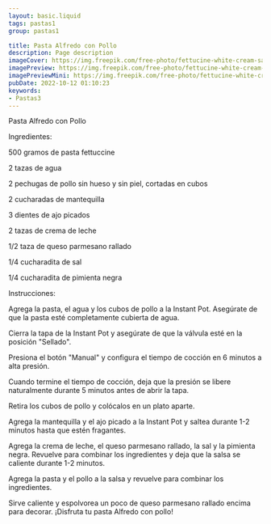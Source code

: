 ```yaml
---
layout: basic.liquid
tags: pastas1
group: pastas1

title: Pasta Alfredo con Pollo
description: Page description
imageCover: https://img.freepik.com/free-photo/fettucine-white-cream-sauce-with-shrimp-mushroom_74190-7574.jpg?w=740&t=st=1677192545~exp=1677193145~hmac=d7ebc52d8c87996d77de3b6f0c1781c384bf00391e920ba334f688fba7c6e3aa
imagePreview: https://img.freepik.com/free-photo/fettucine-white-cream-sauce-with-shrimp-mushroom_74190-7574.jpg?w=740&t=st=1677192545~exp=1677193145~hmac=d7ebc52d8c87996d77de3b6f0c1781c384bf00391e920ba334f688fba7c6e3aa
imagePreviewMini: https://img.freepik.com/free-photo/fettucine-white-cream-sauce-with-shrimp-mushroom_74190-7574.jpg?w=740&t=st=1677192545~exp=1677193145~hmac=d7ebc52d8c87996d77de3b6f0c1781c384bf00391e920ba334f688fba7c6e3aa
pubDate: 2022-10-12 01:10:23
keywords:
- Pastas3
---
```


Pasta Alfredo con Pollo

Ingredientes:

500 gramos de pasta fettuccine

2 tazas de agua

2 pechugas de pollo sin hueso y sin piel, cortadas en cubos

2 cucharadas de mantequilla

3 dientes de ajo picados

2 tazas de crema de leche

1/2 taza de queso parmesano rallado

1/4 cucharadita de sal

1/4 cucharadita de pimienta negra

Instrucciones:

Agrega la pasta, el agua y los cubos de pollo a la Instant Pot. Asegúrate de que la pasta esté completamente cubierta de agua.

Cierra la tapa de la Instant Pot y asegúrate de que la válvula esté en la posición "Sellado".

Presiona el botón "Manual" y configura el tiempo de cocción en 6 minutos a alta presión.

Cuando termine el tiempo de cocción, deja que la presión se libere naturalmente durante 5 minutos antes de abrir la tapa.

Retira los cubos de pollo y colócalos en un plato aparte.

Agrega la mantequilla y el ajo picado a la Instant Pot y saltea durante 1-2 minutos hasta que estén fragantes.

Agrega la crema de leche, el queso parmesano rallado, la sal y la pimienta negra. Revuelve para combinar los ingredientes y deja que la salsa se caliente durante 1-2 minutos.

Agrega la pasta y el pollo a la salsa y revuelve para combinar los ingredientes.

Sirve caliente y espolvorea un poco de queso parmesano rallado encima para decorar. ¡Disfruta tu pasta Alfredo con pollo!


